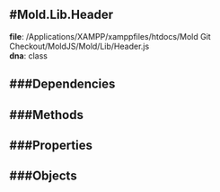 
#Mold.Lib.Header
---------------------------------------

__file__: /Applications/XAMPP/xamppfiles/htdocs/Mold Git Checkout/MoldJS/Mold/Lib/Header.js  
__dna__: class  


	






###Dependencies
--------------




   
###Methods
--------------
 

 
  
###Properties
-------------


 

###Objects
------------



		
